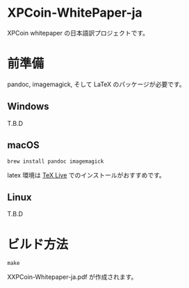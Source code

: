 XPCoin-WhitePaper-ja
====================

XPCoin whitepaper の日本語訳プロジェクトです。

# 前準備
pandoc, imagemagick, そして LaTeX のパッケージが必要です。

## Windows
T.B.D

## macOS

```
brew install pandoc imagemagick
```

latex 環境は [TeX Live](https://texwiki.texjp.org/?TeX%20Live%2FMac) でのインストールがおすすめです。

## Linux
T.B.D

# ビルド方法

```
make
```

XXPCoin-Whitepaper-ja.pdf が作成されます。
